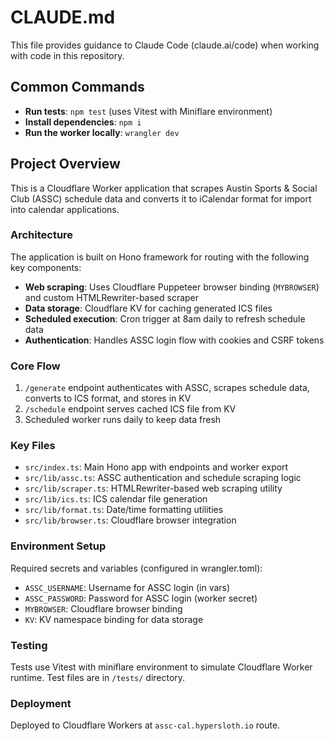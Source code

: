 # CLAUDE.md

This file provides guidance to Claude Code (claude.ai/code) when working with code in this repository.

## Common Commands

- **Run tests**: `npm test` (uses Vitest with Miniflare environment)
- **Install dependencies**: `npm i`
- **Run the worker locally**: `wrangler dev`

## Project Overview

This is a Cloudflare Worker application that scrapes Austin Sports & Social Club (ASSC) schedule data and converts it to iCalendar format for import into calendar applications.

### Architecture

The application is built on Hono framework for routing with the following key components:

- **Web scraping**: Uses Cloudflare Puppeteer browser binding (`MYBROWSER`) and custom HTMLRewriter-based scraper
- **Data storage**: Cloudflare KV for caching generated ICS files
- **Scheduled execution**: Cron trigger at 8am daily to refresh schedule data
- **Authentication**: Handles ASSC login flow with cookies and CSRF tokens

### Core Flow

1. `/generate` endpoint authenticates with ASSC, scrapes schedule data, converts to ICS format, and stores in KV
2. `/schedule` endpoint serves cached ICS file from KV
3. Scheduled worker runs daily to keep data fresh

### Key Files

- `src/index.ts`: Main Hono app with endpoints and worker export
- `src/lib/assc.ts`: ASSC authentication and schedule scraping logic
- `src/lib/scraper.ts`: HTMLRewriter-based web scraping utility
- `src/lib/ics.ts`: ICS calendar file generation
- `src/lib/format.ts`: Date/time formatting utilities
- `src/lib/browser.ts`: Cloudflare browser integration

### Environment Setup

Required secrets and variables (configured in wrangler.toml):

- `ASSC_USERNAME`: Username for ASSC login (in vars)
- `ASSC_PASSWORD`: Password for ASSC login (worker secret)
- `MYBROWSER`: Cloudflare browser binding
- `KV`: KV namespace binding for data storage

### Testing

Tests use Vitest with miniflare environment to simulate Cloudflare Worker runtime. Test files are in `/tests/` directory.

### Deployment

Deployed to Cloudflare Workers at `assc-cal.hypersloth.io` route.
